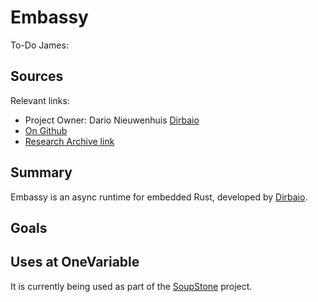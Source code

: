 # Embassy

To-Do James:

## Sources

Relevant links:

* Project Owner: Dario Nieuwenhuis [Dirbaio]
* [On Github](https://github.com/embassy-rs/embassy)
* [Research Archive link](../Projects/soupstone.md)

[Dirbaio]: https://github.com/Dirbaio

## Summary

Embassy is an async runtime for embedded Rust, developed by [Dirbaio].

## Goals

## Uses at OneVariable

It is currently being used as part of the [SoupStone](https://github.com/jamesmunns/soupstone) project.

